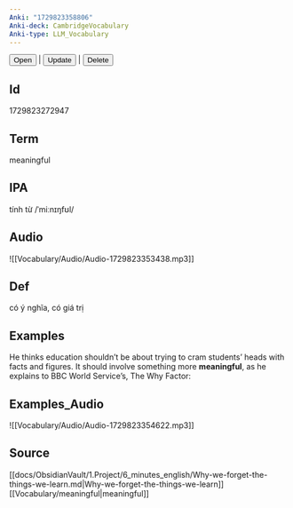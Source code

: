 ```yaml
---
Anki: "1729823358806"
Anki-deck: CambridgeVocabulary
Anki-type: LLM_Vocabulary
---
```

<button class="anki-btn-open">Open</button> | <button class="anki-btn-update">Update</button> | <button class="anki-btn-delete">Delete</button>

## Id
1729823272947
## Term
meaningful
## IPA
tính từ /ˈmiːnɪŋfʊl/
## Audio
 ![[Vocabulary/Audio/Audio-1729823353438.mp3]]
## Def
 có ý nghĩa, có giá trị

## Examples
He thinks education shouldn’t be about trying to cram students’ heads with facts and figures. It should involve something more **meaningful**, as he explains to BBC World Service’s, The Why Factor: 

## Examples_Audio
![[Vocabulary/Audio/Audio-1729823354622.mp3]]
## Source
 [[docs/ObsidianVault/1.Project/6_minutes_english/Why-we-forget-the-things-we-learn.md|Why-we-forget-the-things-we-learn]] [[Vocabulary/meaningful|meaningful]]